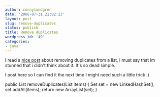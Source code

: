 ```yaml
---
author: connylundgren
date: '2006-07-31 21:02:13'
layout: post
slug: remove-duplicates
status: publish
title: Remove duplicates
wordpress_id: '49'
categories:
- java
---
```


I read a [nice post](http://briankuhn.com/?p=47) about removing duplicates
from a list, I must say that im stunned that i didn't think about it. It's so
dead simple.

I post here so I can find it the next time I might need such a little trick :)

public List removeDuplicates(List items) { Set set = new LinkedHashSet();
set.addAll(items); return new ArrayList(set); }

